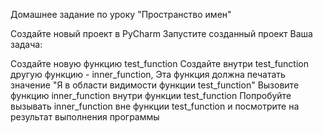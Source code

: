 Домашнее задание по уроку "Пространство имен"

Создайте новый проект в PyCharm
Запустите созданный проект
Ваша задача:

Создайте новую функцию test_function
Создайте внутри test_function другую функцию - inner_function, Эта функция должна печатать значение "Я в области видимости функции test_function"
Вызовите функцию inner_function внутри функции test_function
Попробуйте вызывать inner_function вне функции test_function и посмотрите на результат выполнения программы
